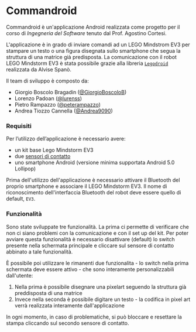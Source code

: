 # Commandroid

Commandroid è un'applicazione Android realizzata come progetto per il corso di *Ingegneria del Software* tenuto dal Prof. Agostino Cortesi.

L'applicazione è in grado di inviare comandi ad un LEGO Mindstrom EV3 per stampare un testo o una figura disegnata sullo smartphone che segua la struttura di una matrice già predisposta. La comunicazione con il robot LEGO Mindstorm EV3 è stata possibile grazie alla libreria [`Legodroid`](https://github.com/alvisespano/Legodroid) realizzata da Alvise Spanò.

Il team di sviluppo è composto da:
* Giorgio Boscolo Bragadin ([@GiorgioBoscoloB](https://github.com/GiorgioBoscoloB))
* Lorenzo Padoan ([@lurenss](https://github.com/lurenss))
* Pietro Rampazzo ([@peterampazzo](https://github.com/peterampazzo))
* Andrea Tiozzo Cannella ([@Andrea9090](https://github.com/Andrea9090))

### Requisiti

Per l’utilizzo dell’applicazione è necessario avere: 
* un kit base Lego Mindstorm EV3
* due [sensori di contatto](https://shop.lego.com/it-IT/product/Sensore-di-contatto-EV3-45507)
* uno smartphone Android (versione minima supportata Android 5.0 Lollipop)

Prima dell'utilizzo dell'applicazione è necessario attivare il Bluetooth del proprio smartphone e associare il LEGO Mindstorm EV3. Il nome di riconoscimento dell'interfaccia Bluetooth del robot deve essere quello di default, `EV3`.

### Funzionalità

Sono state sviluppate tre funzionalità. La prima ci permette di verificare che non ci siano problemi con la comunicazione e con il set up del kit. Per poter avviare questa funzionalità è necessario disattivare (default) lo switch presente nella schermata principale e cliccare sul sensore di contatto abbinato a tale funzionalità.

È possibile poi utilizzare le rimanenti due funzionalita - lo switch nella prima schermata deve essere attivo - che sono interamente personalizzabili dall'utente:
1. Nella prima è possibile disegnare una pixelart seguendo la struttura già preddisposta di una matrice 
2. Invece nella seconda è possibile digitare un testo - la codifica in pixel art verrà realizzata interamente dall'applicazione 

In ogni momento, in caso di problematiche, si può bloccare e resettare la stampa cliccando sul secondo sensore di contatto.
